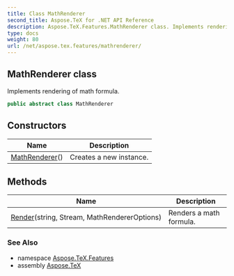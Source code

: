 ```yaml
---
title: Class MathRenderer
second_title: Aspose.TeX for .NET API Reference
description: Aspose.TeX.Features.MathRenderer class. Implements rendering of math formula
type: docs
weight: 80
url: /net/aspose.tex.features/mathrenderer/
---
```

## MathRenderer class

Implements rendering of math formula.

```csharp
public abstract class MathRenderer
```

## Constructors

| Name | Description |
| --- | --- |
| [MathRenderer](mathrenderer/)() | Creates a new instance. |

## Methods

| Name | Description |
| --- | --- |
| [Render](../../aspose.tex.features/mathrenderer/render/)(string, Stream, MathRendererOptions) | Renders a math formula. |

### See Also

* namespace [Aspose.TeX.Features](../../aspose.tex.features/)
* assembly [Aspose.TeX](../../)


